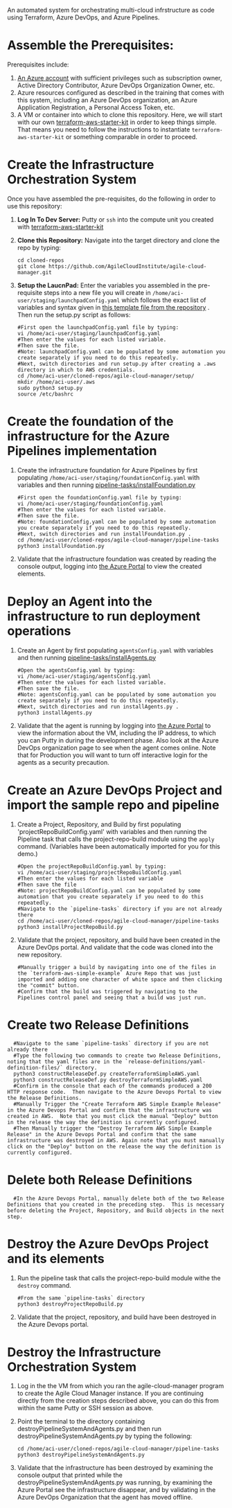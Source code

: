 An automated system for orchestrating multi-cloud infrstructure as code using Terraform, Azure DevOps, and Azure Pipelines.  
  
# Assemble the Prerequisites:  
  
Prerequisites include:  
  
1.  [An Azure account](https://portal.azure.com/) with sufficient privileges such as subscription owner, Active Directory Contributor, Azure DevOps Organization Owner, etc.  
2.  Azure resources configured as described in the training that comes with this system, including an Azure DevOps organization, an Azure Application Registration, a Personal Access Token, etc.  
3.  A VM or container into which to clone this repository.  Here, we will start with our own [terraform-aws-starter-kit](https://github.com/AgileCloudInstitute/terraform-aws-starter-kit) in order to keep things simple.  That means you need to follow the instructions to instantiate `terraform-aws-starter-kit` or something comparable in order to proceed.  
  
# Create the Infrastructure Orchestration System    
    
Once you have assembled the pre-requisites, do the following in order to use this repository:    
    
1.  **Log In To Dev Server:**  Putty or `ssh` into the compute unit you created with [terraform-aws-starter-kit](https://github.com/AgileCloudInstitute/terraform-aws-starter-kit)    
    
2.  **Clone this Repository:**  Navigate into the target directory and clone the repo by typing:    
    
        cd cloned-repos    
        git clone https://github.com/AgileCloudInstitute/agile-cloud-manager.git    
    
3.  **Setup the LaucnPad:**  Enter the variables you assembled in the pre-requisite steps into a new file you will create in `/home/aci-user/staging/launchpadConfig.yaml` which follows the exact list of variables and syntax given in [this template file from the repository](https://github.com/AgileCloudInstitute/agile-cloud-manager/blob/master/move-to-directory-outside-app-path/enter-user-input-here-only.yaml) .  Then run the setup.py script as follows:        
      
        #First open the launchpadConfig.yaml file by typing:      
        vi /home/aci-user/staging/launchpadConfig.yaml       
        #Then enter the values for each listed variable.    
        #Then save the file.    
        #Note: launchpadConfig.yaml can be populated by some automation you create separately if you need to do this repeatedly.     
        #Next, switch directories and run setup.py after creating a .aws directory in which to AWS credentials.      
        cd /home/aci-user/cloned-repos/agile-cloud-manager/setup/      
        mkdir /home/aci-user/.aws        
        sudo python3 setup.py      
        source /etc/bashrc     
    
#  Create the foundation of the infrastructure for the Azure Pipelines implementation   
    
1.  Create the infrastructure foundation for Azure Pipelines by first populating `/home/aci-user/staging/foundationConfig.yaml` with variables and then running [pipeline-tasks/installFoundation.py](https://github.com/AgileCloudInstitute/agile-cloud-manager/blob/master/pipeline-tasks/installFoundation.py)   
      
        #First open the foundationConfig.yaml file by typing:      
        vi /home/aci-user/staging/foundationConfig.yaml       
        #Then enter the values for each listed variable.    
        #Then save the file.    
        #Note: foundationConfig.yaml can be populated by some automation you create separately if you need to do this repeatedly.     
        #Next, switch directories and run installFoundation.py .      
        cd /home/aci-user/cloned-repos/agile-cloud-manager/pipeline-tasks     
        python3 installFoundation.py     
      
2.  Validate that the infrastructure foundation was created by reading the console output, logging into [the Azure Portal](https://portal.azure.com/) to view the created elements.        
      
# Deploy an Agent into the infrastructure to run deployment operations      
      
1.  Create an Agent by first populating `agentsConfig.yaml` with variables and then running [pipeline-tasks/installAgents.py](https://github.com/AgileCloudInstitute/agile-cloud-manager/blob/master/pipeline-tasks/installAgents.py)          
      
        #Open the agentsConfig.yaml by typing:    
        vi /home/aci-user/staging/agentsConfig.yaml       
        #Then enter the values for each listed variable.    
        #Then save the file.    
        #Note: agentsConfig.yaml can be populated by some automation you create separately if you need to do this repeatedly.     
        #Next, switch directories and run installAgents.py .      
        python3 installAgents.py        
      
2.  Validate that the agent is running by logging into [the Azure Portal](https://portal.azure.com/) to view the information about the VM, including the IP address, to which you can Putty in during the development phase.  Also look at the Azure DevOps organization page to see when the agent comes online.  Note that for Production you will want to turn off interactive login for the agents as a security precaution.          
         
# Create an Azure DevOps Project and import the sample repo and pipeline     
    
1.  Create a Project, Repository, and Build by first populating 'projectRepoBuildConfig.yaml' with variables and then running the Pipeline task that calls the project-repo-build module using the `apply` command.  (Variables have been automatically imported for you for this demo.)   
    
        #Open the projectRepoBuildConfig.yaml by typing:        
        vi /home/aci-user/staging/projectRepoBuildConfig.yaml         
        #Then enter the values for each listed variable        
        #Then save the file        
        #Note: projectRepoBuildConfig.yaml can be populated by some automation that you create separately if you need to do this repeatedly.        
        #Navigate to the `pipeline-tasks` directory if you are not already there    
        cd /home/aci-user/cloned-repos/agile-cloud-manager/pipeline-tasks      
        python3 installProjectRepoBuild.py     
    
2.  Validate that the project, repository, and build have been created in the Azure DevOps portal.  And validate that the code was cloned into the new repository.      
    
        #Manually trigger a build by navigating into one of the files in the `terraform-aws-simple-example` Azure Repo that was just imported and adding one character of white space and then clicking the "commit" button.  
        #Confirm that the build was triggered by navigating to the Pipelines control panel and seeing that a build was just run.  
        
# Create two Release Definitions
        
      #Navigate to the same `pipeline-tasks` directory if you are not already there        
      #Type the following two commands to create two Release Definitions, noting that the yaml files are in the `release-definitions/yaml-definition-files/` directory.        
      python3 constructReleaseDef.py createTerraformSimpleAWS.yaml       
      python3 constructReleaseDef.py destroyTerraformSimpleAWS.yaml       
      #Confirm in the console that each of the commands produced a 200 HTTP response code.  Then navigate to the Azure Devops Portal to view the Release Definitions.  
      #Manually Trigger the "Create Terraform AWS Simple Example Release" in the Azure Devops Portal and confirm that the infrastructure was created in AWS.  Note that you must click the manual "Deploy" button in the release the way the definition is currently configured.        
      #Then Manually trigger the "Destroy Terraform AWS Simple Example Release" in the Azure Devops Portal and confirm that the same infrastructure was destroyed in AWS. Again note that you must manually click on the "Deploy" button on the release the way the definition is currently configured.         
  
# Delete both Release Definitions  
  
      #In the Azure Devops Portal, manually delete both of the two Release Definitions that you created in the preceding step.  This is necessary before deleting the Project, Repository, and Build objects in the next step.        
        
# Destroy the Azure DevOps Project and its elements    
    
1.  Run the pipeline task that calls the project-repo-build module withe the `destroy` command.   
    
        #From the same `pipeline-tasks` directory      
        python3 destroyProjectRepoBuild.py     
    
2.  Validate that the project, repository, and build have been destroyed in the Azure Devops portal.        
    
# Destroy the Infrastructure Orchestration System    
    
1.  Log in the the VM from which you ran the agile-cloud-manager program to create the Agile Cloud Manager instance.  If you are continuing directly from the creation steps described above, you can do this from within the same Putty or SSH session as above.      
2.  Point the terminal to the directory containing destroyPipelineSystemAndAgents.py and then run destroyPipelineSystemAndAgents.py by typing the following:    
    
        cd /home/aci-user/cloned-repos/agile-cloud-manager/pipeline-tasks     
        python3 destroyPipelineSystemAndAgents.py      
    
3.  Validate that the infrastructure has been destroyed by examining the console output that printed while the destroyPipelineSystemAndAgents.py was running, by examining the Azure Portal see the infrastructure disappear, and by validating in the Azure DevOps Organization that the agent has moved offline.    
    
